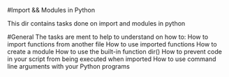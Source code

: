 #Import && Modules in Python

This dir contains tasks done on import and modules in python

#General
The tasks are ment to help to understand on how to:
    How to import functions from another file
    How to use imported functions
    How to create a module
    How to use the built-in function dir()
    How to prevent code in your script from being executed when imported
    How to use command line arguments with your Python programs
